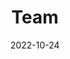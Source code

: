 ---
title: Team
date: 2022-10-24

type: landing

sections:
  - block: people
    content:
      title: Das Forschungsteam
      # Choose which groups/teams of users to display.
      #   Edit `user_groups` in each user's profile to add them to one or more of these groups.
      user_groups:
          - Projektkoordinierende
          - Forschende
      sort_by: Params.last_name
      sort_ascending: true
    design:
      show_interests: false
      show_role: true
      show_social: true
---